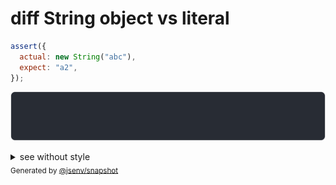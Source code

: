 # diff String object vs literal

```js
assert({
  actual: new String("abc"),
  expect: "a2",
});
```

![img](throw.svg)

<details>
  <summary>see without style</summary>

```console
AssertionError: actual and expect are different

actual: String("abc")
expect: "a2"
```

</details>


<sub>
  Generated by <a href="https://github.com/jsenv/core/tree/main/packages/independent/snapshot">@jsenv/snapshot</a>
</sub>